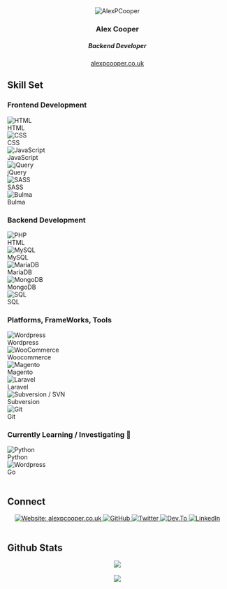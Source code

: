 <link rel="stylesheet" type="text/css" media="all" href="https://alexpcooper.co.uk/assets/github-io-styles.css?2306" />
<div align="center">
   <img src="https://alexpcooper.co.uk/wp-content/themes/alexpcooper/images/alex-cooper-128.png" alt="AlexPCooper" class="top_image" />
</div>

<div align="center">
   <h3 class="title">Alex Cooper</h3>
   <h5 class="subtitle">Backend Developer</h5>
   <a href="https://alexpcooper.co.uk/" class="website_link" target="_blank">alexpcooper.co.uk</a> 
</div> 


<h2 class="section_title">Skill Set</h2>


<h3 class="section_title">Frontend Development</h3>
<div class="row">
  <div class="col total6">
    <img src="https://alexpcooper.co.uk/assets/skill-icons/html5.svg" alt="HTML"><br>
    HTML
  </div>
  <div class="col total6">
    <img src="https://alexpcooper.co.uk/assets/skill-icons/css.svg" alt="CSS"><br>
    CSS
  </div>
  <div class="col total6">
    <img src="https://alexpcooper.co.uk/assets/skill-icons/javascript.svg" alt="JavaScript"><br>
    JavaScript
  </div>
  <div class="col total6">
    <img src="https://alexpcooper.co.uk/assets/skill-icons/jquery.svg" alt="jQuery"><br>
    jQuery
  </div>
  <div class="col total6">
    <img src="https://alexpcooper.co.uk/assets/skill-icons/sass.svg" alt="SASS"><br>
    SASS
  </div>
  <div class="col total6">
    <img src="https://alexpcooper.co.uk/assets/skill-icons/bulma.svg" alt="Bulma"><br>
    Bulma
  </div>
</div>


<h3 class="section_title">Backend Development</h3>

<div class="row">
  <div class="col total5">
    <img src="https://alexpcooper.co.uk/assets/skill-icons/php.svg" alt="PHP"><br>
    HTML
  </div>
  <div class="col total5">
    <img src="https://alexpcooper.co.uk/assets/skill-icons/mysql.svg" alt="MySQL"><br>
    MySQL
  </div>
  <div class="col total5">
    <img src="https://alexpcooper.co.uk/assets/skill-icons/mariadb.svg" alt="MariaDB"><br>
    MariaDB
  </div>
  <div class="col total5">
    <img src="https://alexpcooper.co.uk/assets/skill-icons/mongodb.svg" alt="MongoDB"><br>
    MongoDB
  </div>
  <div class="col total5">
    <img src="https://alexpcooper.co.uk/assets/skill-icons/sql-code.svg" alt="SQL"><br>
    SQL
  </div>
</div>



<h3 class="section_title">Platforms, FrameWorks, Tools</h3>
    

<div class="row">
  <div class="col total6">
    <img src="https://alexpcooper.co.uk/assets/skill-icons/wordpress.svg" alt="Wordpress"><br>
    Wordpress
  </div>
  <div class="col total6">
    <img src="https://alexpcooper.co.uk/assets/skill-icons/woocommerce.svg" alt="WooCommerce"><br>
    Woocommerce
  </div>
  <div class="col total6">
    <img src="https://alexpcooper.co.uk/assets/skill-icons/magento.svg" alt="Magento"><br>
    Magento
  </div>
  <div class="col total6">
    <img src="https://alexpcooper.co.uk/assets/skill-icons/laravel.svg" alt="Laravel"><br>
    Laravel
  </div>
  <div class="col total6">
    <img src="https://alexpcooper.co.uk/assets/skill-icons/subversion.svg" alt="Subversion / SVN"><br>
    Subversion
  </div>
  <div class="col total6">
    <img src="https://alexpcooper.co.uk/assets/skill-icons/git.svg" alt="Git"><br>
    Git
  </div>
</div>


<h3 class="section_title">Currently Learning / Investigating 🌱 </h3>

<div class="row">
  <div class="col total2">
    <img src="https://alexpcooper.co.uk/assets/skill-icons/python.svg" alt="Python"><br>
    Python
  </div>
  <div class="col total2">
    <img src="https://alexpcooper.co.uk/assets/skill-icons/go.svg" alt="Wordpress"><br>
    Go
  </div>
</div>

<br/>  


<h2 class="section_title">Connect</h2>

<div class="connect_icons" align="center">

  <a href="https://alexpcooper.co.uk" target="_blank">
    <img src="https://img.shields.io/badge/website-alexpcooper.co.uk-green?&style=for-the-badge" alt="Website: alexpcooper.co.uk" />
  </a>

  <a href="https://github.com/alexpcooper" target="_blank">
    <img src="https://img.shields.io/badge/github-%2324292e.svg?&style=for-the-badge&logo=github&logoColor=white" alt="GitHub" />
  </a>

  <a href="https://twitter.com/alexpcooper" target="_blank">
    <img src="https://img.shields.io/badge/twitter-%2300acee.svg?&style=for-the-badge&logo=twitter&logoColor=white" alt="Twitter" />
  </a>

  <a href="https://dev.to/alexpcooper" target="_blank">
    <img src="https://img.shields.io/badge/dev.to-%2308090A.svg?&style=for-the-badge&logo=dev.to&logoColor=white" alt="Dev.To" />
  </a>

  <a href="https://linkedin.com/in/alexpcooper" target="_blank">
    <img src="https://img.shields.io/badge/linkedin-%231E77B5.svg?&style=for-the-badge&logo=linkedin&logoColor=white" alt="LinkedIn" />
  </a>  

</div>  
  

<br/>  


<h2 class="section_title">Github Stats</h2>

<div align="center"><img src="https://github-readme-stats.vercel.app/api?username=alexpcooper&show_icons=true&count_private=true&hide_border=true" align="center" /></div>  

  

<br/>  

<div align="center">
   <a href="https://www.buymeacoffee.com/alexpcooper" target="_blank" style="display: inline-block;">
       <img
           src="https://img.shields.io/badge/Donate-Buy%20Me%20A%20Coffee-orange.svg?style=flat-square" 
           align="center"
       />
   </a>
</div>
